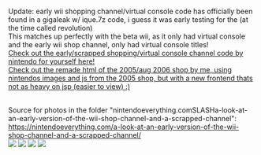 <Br>
Update: early wii shopping channel/virtual console code has officially been found in a gigaleak w/ ique.7z code, i guess it was early testing for the (at the time called revolution)
<br>
This matches up perfectly with the beta wii, as it only had virtual console and the early wii shop channel, only had virtual console titles!
<br>
<a href="https://github.com/betawii/early-shopping-channel/tree/nintendo-code-archive">Check out the early/scrapped shopping/virtual console channel code by nintendo for yourself here!</a>
<br>
<a href="https://github.com/betawii/early-shopping-channel/tree/early-shopping-channel-remade">Check out the remade html of the 2005/aug 2006 shop by me, using nintendos images and js from the 2005 shop, but with a new frontend thats not as heavy on jsp (easier to view) :)</a>
<br><br>

Source for photos in the folder "nintendoeverything.comSLASHa-look-at-an-early-version-of-the-wii-shop-channel-and-a-scrapped-channel":
https://nintendoeverything.com/a-look-at-an-early-version-of-the-wii-shop-channel-and-a-scrapped-channel/
<br>
<img style="max-width:150px;" src="https://nintendoeverything.com/wp-content/uploads/sites/1/nggallery/early-wii-shop-channel/early-wii-shop-1.png">
<img style="max-width:150px;" src="https://nintendoeverything.com/wp-content/uploads/sites/1/nggallery/early-wii-shop-channel/early-wii-shop-2.png">
<img style="max-width:150px;" src="https://nintendoeverything.com/wp-content/uploads/sites/1/nggallery/early-wii-shop-channel/early-wii-shop-3.png">
<img style="max-width:150px;" src="https://nintendoeverything.com/wp-content/uploads/sites/1/nggallery/early-wii-shop-channel/early-wii-shop-4.png">
